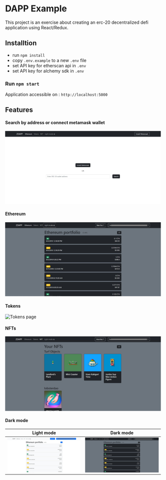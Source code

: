 # DAPP Example

This project is an exercise about creating an erc-20 decentralized defi application using React/Redux.

## Installtion

- run `npm install`
- copy `.env.example` to a new `.env` file
- set API key for etherscan api in `.env`
- set API key for alchemy sdk in `.env`

### Run `npm start`

Application accessible on : `http://localhost:5000`

## Features

#### Search by address or connect metamask wallet

![Home page no metamask](doc/home.jpg "Title")

#### Ethereum

![Ethereum page](doc/ethereum.jpg "Title")

#### Tokens

![Tokens page](doc/.jpg "Title")

#### NFTs

![NFT page](doc/nft.jpg "Title")

#### Dark mode

|                    Light mode                    |                 Dark mode                  |
| :----------------------------------------------: | :----------------------------------------: |
| ![Ethereum page](doc/ethereum_light.jpg "Title") | ![Ethereum page](doc/ethereum.jpg "Title") |
